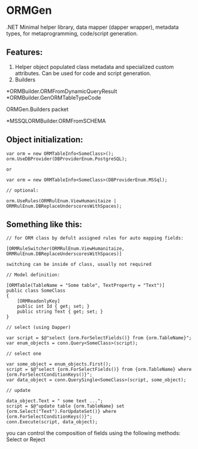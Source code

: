 # ORMGen
 .NET Minimal helper library, data mapper (dapper wrapper), metadata types, for metaprogramming, code/script generation.


Features:
--------
1. Helper object populated class metadata and specialized custom attributes.
Can be used for code and script generation.
2. Builders

*ORMBuilder.ORMFromDynamicQueryResult
*ORMBuilder.GenORMTableTypeCode

ORMGen.Builders packet

*MSSQLORMBuilder.ORMFromSCHEMA


Object initialization:
--------

```
var orm = new ORMTableInfo<SomeClass>();
orm.UseDBProvider(DBProviderEnum.PostgreSQL);

or

var orm = new ORMTableInfo<SomeClass>(DBProviderEnum.MSSql);

// optional:

orm.UseRules(ORMRulEnum.ViewHumanitaize | ORMRulEnum.DBReplaceUnderscoresWithSpaces);

```

Something like this:
--------


```
// for ORM class by defult assigned rules for auto mapping fields:

[ORMRuleSwitcher(ORMRulEnum.ViewHumanitaize, ORMRulEnum.DBReplaceUnderscoresWithSpaces)]

switching can be inside of class, usually not required

// Model definition:

[ORMTable(TableName = "Some table", TextProperty = "Text")]
public class SomeClass
{
    [ORMReadonlyKey]
    public int Id { get; set; }
    public string Text { get; set; }
}

// select (using Dapper)

var script = $@"select {orm.ForSelectFields()} from {orm.TableName}";
var enum_objects = conn.Query<SomeClass>(script);

// select one

var some_object = enum_objects.First();
script = $@"select {orm.ForSelectFields()} from {orm.TableName} where {orm.ForSelectConditionKeys()}";
var data_object = conn.QuerySingle<SomeClass>(script, some_object);

// update

data_object.Text = " some text ...";
script = $@"update table {orm.TableName} set {orm.Select("Text").ForUpdateSet()} where {orm.ForSelectConditionKeys()}";
conn.Execute(script, data_object);
```

you can control the composition of fields using the following methods: Select or Reject